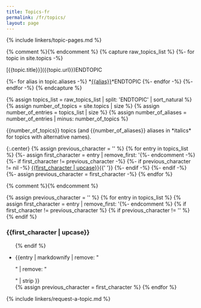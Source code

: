 ```yaml
---
title: Topics-fr
permalink: /fr/topics/
layout: page
---
```

{% include linkers/topic-pages.md %}

{% comment %}<!-- Build an "ENDTOPIC"-separated string with
Markdown-style links for each topic or topic alias.  We use
Markdown-style links, e.g. [Name](URL), instead of HTML-style
links, e.g. <a href=URL>Name</a>, so that it's easy to sort by name
rather than URL. -->{% endcomment %}
{% capture raw_topics_list %}
{%- for topic in site.topics -%}
  <!--{% include functions/sort-rename.md name=topic.title %}-->[{{topic.title}}]({{topic.url}})ENDTOPIC
  {%- for alias in topic.aliases -%}
    <!--{% include functions/sort-rename.md name=alias %}-->*[{{alias}}]({{topic.url}})*ENDTOPIC
  {%- endfor -%}
{%- endfor -%}
{% endcapture %}

{% assign topics_list = raw_topics_list | split: 'ENDTOPIC' | sort_natural %}
{% assign number_of_topics = site.topics | size %}
{% assign number_of_entries = topics_list | size %}
{% assign number_of_aliases = number_of_entries | minus: number_of_topics %}

<div class="center" markdown="1">
{{number_of_topics}} topics (and
{{number_of_aliases}} aliases in *italics* for topics with alternative
names).

{:.center}
{% assign previous_character = '' %}
{% for entry in topics_list %}
  {%- assign first_character = entry | remove_first: '<!--' | truncate: 1, '' | downcase -%}{%- comment -%}close html comment for syntax hilite -->{%- endcomment -%}
  {%- if first_character != previous_character -%}
    {%- if previous_character != nil -%}
      [{{first_character | upcase}}](#{{first_character}}){{' '}}
    {%- endif -%}
  {%- endif -%}
  {%- assign previous_character = first_character -%}
{% endfor %}
</div>

<div>{% comment %}<!-- enclosing in a div forces this to be interpreted
as HTML rather than Markdown so indentation over 4 characters doesn't
produce code blocks -->{% endcomment %}

{% assign previous_character = '' %}
{% for entry in topics_list %}
  {% assign first_character = entry | remove_first: '<!--' | truncate: 1, '' | downcase %}{%- comment -%}close html comment for syntax hilite -->{%- endcomment %}
  {% if first_character != previous_character %}
    {% if previous_character != '' %}</ul>{% endif %}
    <h3 id="{{first_character}}">{{first_character | upcase}}</h3>
    <ul>
  {% endif %}
  <li>{{entry | markdownify | remove: "<p>" | remove: "</p>" | strip }}</li>
  {% assign previous_character = first_character %}
{% endfor %}
</ul>

</div>

{% include linkers/request-a-topic.md %}
